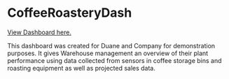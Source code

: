 # CoffeeRoasteryDash

[View Dashboard here.](https://roastery-dash.onrender.com/)


This dashboard was created for Duane and Company for demonstration purposes.  It gives Warehouse management an overview of their plant performance using data collected from sensors in coffee storage bins and roasting equipment as well as projected sales data.
